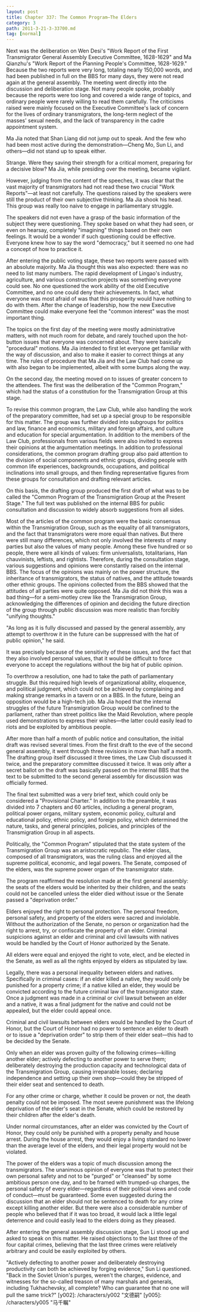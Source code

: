 ```yaml
---
layout: post
title: Chapter 337: The Common Program—The Elders
category: 3
path: 2011-3-21-3-33700.md
tag: [normal]
---
```


Next was the deliberation on Wen Desi's "Work Report of the First Transmigrator General Assembly Executive Committee, 1628-1629" and Ma Qianzhu's "Work Report of the Planning People's Committee, 1628-1629." Because the two reports were very long, totaling nearly 150,000 words, and had been published in full on the BBS for many days, they were not read again at the general assembly. The meeting went directly into the discussion and deliberation stage. Not many people spoke, probably because the reports were too long and covered a wide range of topics, and ordinary people were rarely willing to read them carefully. The criticisms raised were mainly focused on the Executive Committee's lack of concern for the lives of ordinary transmigrators, the long-term neglect of the masses' sexual needs, and the lack of transparency in the cadre appointment system.

Ma Jia noted that Shan Liang did not jump out to speak. And the few who had been most active during the demonstration—Cheng Mo, Sun Li, and others—did not stand up to speak either.

Strange. Were they saving their strength for a critical moment, preparing for a decisive blow? Ma Jia, while presiding over the meeting, became vigilant.

However, judging from the content of the speeches, it was clear that the vast majority of transmigrators had not read these two crucial "Work Reports"—at least not carefully. The questions raised by the speakers were still the product of their own subjective thinking. Ma Jia shook his head. This group was really too naive to engage in parliamentary struggle.

The speakers did not even have a grasp of the basic information of the subject they were questioning. They spoke based on what they had seen, or even on hearsay, completely "imagining" things based on their own feelings. It would be a wonder if such questioning could be effective. Everyone knew how to say the word "democracy," but it seemed no one had a concept of how to practice it.

After entering the public voting stage, these two reports were passed with an absolute majority. Ma Jia thought this was also expected: there was no need to list many numbers. The rapid development of Lingao's industry, agriculture, and various construction projects was something everyone could see. No one questioned the work ability of the old Executive Committee, and no one could deny their achievements. In fact, what everyone was most afraid of was that this prosperity would have nothing to do with them. After the change of leadership, how the new Executive Committee could make everyone feel the "common interest" was the most important thing.

The topics on the first day of the meeting were mostly administrative matters, with not much room for debate, and rarely touched upon the hot-button issues that everyone was concerned about. They were basically "procedural" motions. Ma Jia intended to first let everyone get familiar with the way of discussion, and also to make it easier to correct things at any time. The rules of procedure that Ma Jia and the Law Club had come up with also began to be implemented, albeit with some bumps along the way.

On the second day, the meeting moved on to issues of greater concern to the attendees. The first was the deliberation of the "Common Program," which had the status of a constitution for the Transmigration Group at this stage.

To revise this common program, the Law Club, while also handling the work of the preparatory committee, had set up a special group to be responsible for this matter. The group was further divided into subgroups for politics and law, finance and economics, military and foreign affairs, and culture and education for special argumentation. In addition to the members of the Law Club, professionals from various fields were also invited to express their opinions at the argumentation meetings. In addition to professional considerations, the common program drafting group also paid attention to the division of social components and ethnic groups, dividing people with common life experiences, backgrounds, occupations, and political inclinations into small groups, and then finding representative figures from these groups for consultation and drafting relevant articles.

On this basis, the drafting group produced the first draft of what was to be called the "Common Program of the Transmigration Group at the Present Stage." The full text was published on the internal BBS for public consultation and discussion to widely absorb suggestions from all sides.

Most of the articles of the common program were the basic consensus within the Transmigration Group, such as the equality of all transmigrators, and the fact that transmigrators were more equal than natives. But there were still many differences, which not only involved the interests of many parties but also the values of many people. Among these five hundred or so people, there were all kinds of values: firm universalists, totalitarians, Han chauvinists, leftists, and rightists. Therefore, during the consultation stage, various suggestions and opinions were constantly raised on the internal BBS. The focus of the opinions was mainly on the power structure, the inheritance of transmigrators, the status of natives, and the attitude towards other ethnic groups. The opinions collected from the BBS showed that the attitudes of all parties were quite opposed. Ma Jia did not think this was a bad thing—for a semi-motley crew like the Transmigration Group, acknowledging the differences of opinion and deciding the future direction of the group through public discussion was more realistic than forcibly "unifying thoughts."

"As long as it is fully discussed and passed by the general assembly, any attempt to overthrow it in the future can be suppressed with the hat of public opinion," he said.

It was precisely because of the sensitivity of these issues, and the fact that they also involved personal values, that it would be difficult to force everyone to accept the regulations without the big hat of public opinion.

To overthrow a resolution, one had to take the path of parliamentary struggle. But this required high levels of organizational ability, eloquence, and political judgment, which could not be achieved by complaining and making strange remarks in a tavern or on a BBS. In the future, being an opposition would be a high-tech job. Ma Jia hoped that the internal struggles of the future Transmigration Group would be confined to the parliament, rather than street politics like the Maid Revolution, where people used demonstrations to express their wishes—the latter could easily lead to riots and be exploited by ambitious people.

After more than half a month of public notice and consultation, the initial draft was revised several times. From the first draft to the eve of the second general assembly, it went through three revisions in more than half a month. The drafting group itself discussed it three times, the Law Club discussed it twice, and the preparatory committee discussed it twice. It was only after a secret ballot on the draft was basically passed on the internal BBS that the text to be submitted to the second general assembly for discussion was officially formed.

The final text submitted was a very brief text, which could only be considered a "Provisional Charter." In addition to the preamble, it was divided into 7 chapters and 60 articles, including a general program, political power organs, military system, economic policy, cultural and educational policy, ethnic policy, and foreign policy, which determined the nature, tasks, and general principles, policies, and principles of the Transmigration Group in all aspects.

Politically, the "Common Program" stipulated that the state system of the Transmigration Group was an aristocratic republic. The elder class, composed of all transmigrators, was the ruling class and enjoyed all the supreme political, economic, and legal powers. The Senate, composed of the elders, was the supreme power organ of the transmigrator state.

The program reaffirmed the resolution made at the first general assembly: the seats of the elders would be inherited by their children, and the seats could not be cancelled unless the elder died without issue or the Senate passed a "deprivation order."

Elders enjoyed the right to personal protection. The personal freedom, personal safety, and property of the elders were sacred and inviolable. Without the authorization of the Senate, no person or organization had the right to arrest, try, or confiscate the property of an elder. Criminal suspicions against an elder and criminal and civil lawsuits with natives would be handled by the Court of Honor authorized by the Senate.

All elders were equal and enjoyed the right to vote, elect, and be elected in the Senate, as well as all the rights enjoyed by elders as stipulated by law.

Legally, there was a personal inequality between elders and natives. Specifically in criminal cases: if an elder killed a native, they would only be punished for a property crime; if a native killed an elder, they would be convicted according to the future criminal law of the transmigrator state. Once a judgment was made in a criminal or civil lawsuit between an elder and a native, it was a final judgment for the native and could not be appealed, but the elder could appeal once.

Criminal and civil lawsuits between elders would be handled by the Court of Honor, but the Court of Honor had no power to sentence an elder to death or to issue a "deprivation order" to strip them of their elder seat—this had to be decided by the Senate.

Only when an elder was proven guilty of the following crimes—killing another elder; actively defecting to another power to serve them; deliberately destroying the production capacity and technological data of the Transmigration Group, causing irreparable losses; declaring independence and setting up their own shop—could they be stripped of their elder seat and sentenced to death.

For any other crime or charge, whether it could be proven or not, the death penalty could not be imposed. The most severe punishment was the lifelong deprivation of the elder's seat in the Senate, which could be restored by their children after the elder's death.

Under normal circumstances, after an elder was convicted by the Court of Honor, they could only be punished with a property penalty and house arrest. During the house arrest, they would enjoy a living standard no lower than the average level of the elders, and their legal property would not be violated.

The power of the elders was a topic of much discussion among the transmigrators. The unanimous opinion of everyone was that to protect their own personal safety and not to be "purged" or "cleansed" by some ambitious person one day, and to be framed with trumped-up charges, the personal safety of every elder—regardless of their political views and code of conduct—must be guaranteed. Some even suggested during the discussion that an elder should not be sentenced to death for any crime except killing another elder. But there were also a considerable number of people who believed that if it was too broad, it would lack a little legal deterrence and could easily lead to the elders doing as they pleased.

After entering the general assembly discussion stage, Sun Li stood up and asked to speak on this matter. He raised objections to the last three of the four capital crimes, believing that the last three crimes were relatively arbitrary and could be easily exploited by others.

"Actively defecting to another power and deliberately destroying productivity can both be achieved by forging evidence," Sun Li questioned. "Back in the Soviet Union's purges, weren't the charges, evidence, and witnesses for the so-called treason of many marshals and generals, including Tukhachevsky, all complete? Who can guarantee that no one will pull the same trick?"
[y002]: /characters/y002 "文德嗣"
[y005]: /characters/y005 "马千瞩"